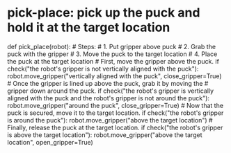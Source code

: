 

# pick-place: pick up the puck and hold it at the target location
def pick_place(robot):
    # Steps:
    #  1. Put gripper above puck
    #  2. Grab the puck with the gripper
    #  3. Move the puck to the target location
    #  4. Place the puck at the target location
    # First, move the gripper above the puck.
    if check("the robot's gripper is not vertically aligned with the puck"):
        robot.move_gripper("vertically aligned with the puck", close_gripper=True)
    # Once the gripper is lined up above the puck, grab it by moving the
    # gripper down around the puck.
    if check("the robot's gripper is vertically aligned with the puck and the robot's gripper is not around the puck"):
        robot.move_gripper("around the puck", close_gripper=True)
    # Now that the puck is secured, move it to the target location.
    if check("the robot's gripper is around the puck"):
        robot.move_gripper("above the target location")
    # Finally, release the puck at the target location.
    if check("the robot's gripper is above the target location"):
        robot.move_gripper("above the target location", open_gripper=True)